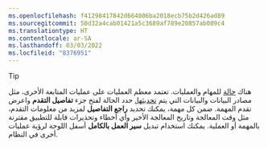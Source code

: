 ```yaml
---
ms.openlocfilehash: f41298417842d664006ba2018ecb75b2d426ad89
ms.sourcegitcommit: 50d32a4cab01421a5c3689af789e20857ab009c4
ms.translationtype: HT
ms.contentlocale: ar-SA
ms.lasthandoff: 03/03/2022
ms.locfileid: "8376951"
---
```

> [!TIP] 
> هناك [حالة](../audience-insights/system.md#status-definitions) للمهام والعمليات. تعتمد معظم العمليات على عمليات المتابعة الأخرى، مثل مصادر البيانات والبيانات التي يتم [تحديثها.](../audience-insights/system.md#refresh-processes) حدد الحالة لفتح جزء **تفاصيل التقدم** واعرض تقدم المهمة. ضمن كل مهمة، يمكنك تحديد **راجع التفاصيل** لمزيد من معلومات التقدم، مثل وقت المعالجة وتاريخ المعالجة الأخير وأي أخطاء وتحذيرات قابلة للتطبيق مقترنة بالمهمة أو العملية. يمكنك استخدام تبديل **سير العمل بالكامل** أسفل اللوحة لرؤية عمليات أخرى في النظام.